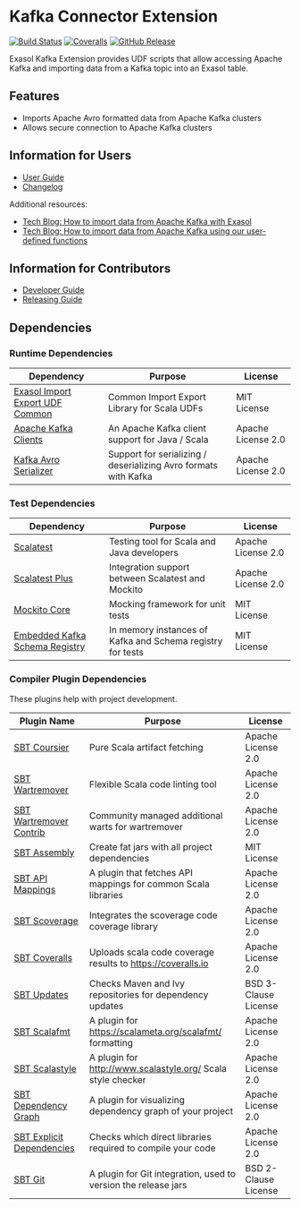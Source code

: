 # Kafka Connector Extension

[![Build Status][travis-badge]][travis-link]
[![Coveralls][coveralls-badge]][coveralls-link]
[![GitHub Release][gh-release-badge]][gh-release-link]

Exasol Kafka Extension provides UDF scripts that allow accessing Apache Kafka
and importing data from a Kafka topic into an Exasol table.

## Features

* Imports Apache Avro formatted data from Apache Kafka clusters
* Allows secure connection to Apache Kafka clusters

## Information for Users

* [User Guide](doc/user_guide/user_guide.md)
* [Changelog](doc/changes/changelog.md)

Additional resources:

* [Tech Blog: How to import data from Apache Kafka with Exasol][tech-blog-part1]
* [Tech Blog: How to import data from Apache Kafka using our user-defined functions][tech-blog-part2]

## Information for Contributors

* [Developer Guide](doc/development/developer_guide.md)
* [Releasing Guide](doc/development/releasing.md)

## Dependencies

### Runtime Dependencies

| Dependency                                  | Purpose                                                         | License            |
|---------------------------------------------|-----------------------------------------------------------------|--------------------|
| [Exasol Import Export UDF Common][ieudf]    | Common Import Export Library for Scala UDFs                     | MIT License        |
| [Apache Kafka Clients][kafka-clients-link]  | An Apache Kafka client support for Java / Scala                 | Apache License 2.0 |
| [Kafka Avro Serializer][kafka-avro-link]    | Support for serializing / deserializing Avro formats with Kafka | Apache License 2.0 |

### Test Dependencies

| Dependency                                  | Purpose                                                         | License            |
|---------------------------------------------|-----------------------------------------------------------------|--------------------|
| [Scalatest][scalatest-link]                 | Testing tool for Scala and Java developers                      | Apache License 2.0 |
| [Scalatest Plus][scalatestplus-link]        | Integration support between Scalatest and Mockito               | Apache License 2.0 |
| [Mockito Core][mockitocore-link]            | Mocking framework for unit tests                                | MIT License        |
| [Embedded Kafka Schema Registry][kafka-link]| In memory instances of Kafka and Schema registry for tests      | MIT License        |

### Compiler Plugin Dependencies

These plugins help with project development.

| Plugin Name                                 | Purpose                                                         | License              |
|---------------------------------------------|-----------------------------------------------------------------|----------------------|
| [SBT Coursier][sbt-coursier-link]           | Pure Scala artifact fetching                                    | Apache License 2.0   |
| [SBT Wartremover][sbt-wartremover-link]     | Flexible Scala code linting tool                                | Apache License 2.0   |
| [SBT Wartremover Contrib][sbt-wcontrib-link]| Community managed additional warts for wartremover              | Apache License 2.0   |
| [SBT Assembly][sbt-assembly-link]           | Create fat jars with all project dependencies                   | MIT License          |
| [SBT API Mappings][sbt-apimapping-link]     | A plugin that fetches API mappings for common Scala libraries   | Apache License 2.0   |
| [SBT Scoverage][sbt-scoverage-link]         | Integrates the scoverage code coverage library                  | Apache License 2.0   |
| [SBT Coveralls][sbt-coveralls-link]         | Uploads scala code coverage results to https://coveralls.io     | Apache License 2.0   |
| [SBT Updates][sbt-updates-link]             | Checks Maven and Ivy repositories for dependency updates        | BSD 3-Clause License |
| [SBT Scalafmt][sbt-scalafmt-link]           | A plugin for https://scalameta.org/scalafmt/ formatting         | Apache License 2.0   |
| [SBT Scalastyle][sbt-style-link]            | A plugin for http://www.scalastyle.org/ Scala style checker     | Apache License 2.0   |
| [SBT Dependency Graph][sbt-depgraph-link]   | A plugin for visualizing dependency graph of your project       | Apache License 2.0   |
| [SBT Explicit Dependencies][sbt-expdep-link]| Checks which direct libraries required to compile your code     | Apache License 2.0   |
| [SBT Git][sbt-git-link]                     | A plugin for Git integration, used to version the release jars  | BSD 2-Clause License |

[travis-badge]: https://img.shields.io/travis/com/exasol/kafka-connector-extension/master.svg?logo=travis
[travis-link]: https://travis-ci.com/exasol/kafka-connector-extension
[coveralls-badge]: https://img.shields.io/coveralls/github/exasol/kafka-connector-extension.svg?logo=coveralls
[coveralls-link]: https://coveralls.io/github/exasol/kafka-connector-extension?branch=master
[gh-release-badge]: https://img.shields.io/github/release/exasol/kafka-connector-extension.svg?logo=github
[gh-release-link]: https://github.com/exasol/kafka-connector-extension/releases/latest
[ieudf]: https://github.com/exasol/import-export-udf-common-scala
[kafka-clients-link]: https://github.com/apache/kafka/tree/trunk/clients
[kafka-avro-link]: https://github.com/confluentinc/schema-registry/tree/master/avro-serializer
[scalatest-link]: http://www.scalatest.org/
[scalatestplus-link]: https://github.com/scalatest/scalatestplus-mockito
[mockitocore-link]: https://site.mockito.org/
[kafka-link]: https://github.com/embeddedkafka/embedded-kafka-schema-registry
[sbt-coursier-link]: https://github.com/coursier/coursier
[sbt-wartremover-link]: http://github.com/puffnfresh/wartremover
[sbt-wcontrib-link]: http://github.com/wartremover/wartremover-contrib
[sbt-assembly-link]: https://github.com/sbt/sbt-assembly
[sbt-apimapping-link]: https://github.com/ThoughtWorksInc/sbt-api-mappings
[sbt-scoverage-link]: http://github.com/scoverage/sbt-scoverage
[sbt-coveralls-link]: https://github.com/scoverage/sbt-coveralls
[sbt-updates-link]: http://github.com/rtimush/sbt-updates
[sbt-scalafmt-link]: https://github.com/lucidsoftware/neo-sbt-scalafmt
[sbt-style-link]: https://github.com/scalastyle/scalastyle-sbt-plugin
[sbt-depgraph-link]: https://github.com/jrudolph/sbt-dependency-graph
[sbt-git-link]: https://github.com/sbt/sbt-git
[sbt-expdep-link]: https://github.com/cb372/sbt-explicit-dependencies
[tech-blog-part1]: https://community.exasol.com/t5/tech-blog/how-to-import-data-from-apache-kafka-with-exasol/ba-p/1409
[tech-blog-part2]: https://community.exasol.com/t5/tech-blog/how-to-import-data-from-apache-kafka-using-our-user-defined/ba-p/1699
